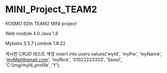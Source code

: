 # MINI_Project_TEAM2
KOSMO 92th TEAM2 MINI project


Web module 4.0
Java 1.8

Mybatis 3.5.7
Lombok 1.8.22

게시판 CRUD 테스트 계정
insert into users values('myId', 'myPw', 'myName', 'myMail@gmail.com', 'myNick', '01022223333', 'Seoul', 'C:\img/myId_profile', 'Y');